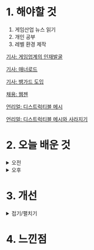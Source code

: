 
# 1. 해야할 것

1. 게임산업 뉴스 읽기 
2. 개인 공부  
3. 레벨 환경 제작

[기사: 게임업계의 인재발굴](https://news.bizwatch.co.kr/article/mobile/2024/04/22/0032)

[기사: 매너로드](https://www.gamemeca.com/view.php?gid=1748419)

[기사: 뱅가드 도입](https://www.gameinsight.co.kr/news/articleView.html?idxno=32261)

[채용: 웹젠](https://webzen.recruiter.co.kr/appsite/company/index)

[언리얼: 디스트럭티블 메시](https://www.youtube.com/watch?v=ThZPXbEtNsE)

[언리얼: 디스트럭티블 메시와 사라지기](https://www.youtube.com/watch?v=UgYDhy7_fj4)

# 2. 오늘 배운 것

<details>
<summary>오전</summary>

## 오늘의 뉴스

■ 젠지, 지지틱스 전략적 인수 발표…“이스포츠 교육 혁신에 박차” 
젠지 이스포츠(Gen.G Esports)가 데이터 분석 기반 전적 검색 서비스 기업인 지지틱스(GGtics)를 전략적 인수하기로 했다고 밝혔습니다. 박유찬 젠지글로벌아카데미 대표는 "지지틱스 인수는 이스포츠 산업 혁신에 앞장서고 있는 젠지 이스포츠의 여정에서 중요한 이정표가 될 것입니다.

■ 중세 시뮬레이션 '매너 로드' 이틀 만에 100만 장 판매 
지난 26일 스팀 앞서 해보기로 출시된 중세 전략 시뮬레이션 신작 '매너 로드(Manor Lords)'가 출시 이틀 만에 100만 장의 판매 기록을 달성했습니다. 매너 로드의 퍼블리셔인 후디드 홀스(Hooded Horse)는 28일, 공식 SNS를 통해 매너 로드가 출시 이후 곧바로 100만 장의 판매량을 달성했으며, 스팀 동시 접속자 수 통계에서는 17만 명이라는 놀라운 기록을 세우게 됐다고 소개했습니다.

■ 음울한 백년전쟁, 영토의 지배자가 되어 '크라운 더 블랙 프린스'
에이치투 인터렉티브는 아티팩트 스튜디오(Artefacts Studio)가 개발하고 네이콘(Nacon)이 퍼블리싱하는 전략 게임 ‘크라운 워: 더 블랙 프린스(Crown Wars: The Black Prince)’ PC, PS5 한국어판을 오는 5월 23일 다이렉트 게임즈 및 플레이스테이션 스토어를 통해 정식 출시할 예정이다. 아울러 오늘부터 예약 판매를 실시한다고 밝혔습니다.

■ [Tech] 닌텐도 스위치2, 삼성과 함께?
각종 루머가 무성한 닌텐도 스위치의 후속작, 닌텐도 스위치 2(가칭)에 삼성전자 기술이 들어간 부품이 대거 탑재될 것이라는 주장이 나와 눈길을 끌고 있습니다. 해외 게임 매체 유로게이머의 리차드 리드베터에 의하면 스위치2의 GPU는 삼성전자 7LPH 공정으로 제조한 엔비디아 테그라(Tegra) 시리즈의 T239 탑재가 유력하다고 합니다.

■ 전생했더니 슬라임이 게임으로 나오는 건에 대하여
웹소설 연재 사이트 소설가가 되자를 시작으로 현재는 다양한 미디어로 뻗어나간 '전생했더니 슬라임이었던 건에 대하여'가 8월 8일 게임으로 출시됩니다. 게임은 본 작품은 '전생슬'의 이야기를 간접 체험하면서, 동료들과 연계하여 템페스트를 발전시켜 나가는 액션 RPG입니다. 

■ 애플 비전 프로 생산 조기 중단, "수요 없다"
애플이 지난 2월에 야심차게 선보인 '최초의 공간 컴퓨터' 애플 비전 프로(Apple Vision Pro)의 생산량을 크게 줄였다는 소식이 외신을 통해 전해졌습니다. 현재는 애플이 비전 프로의 사례를 발판 삼아 고가형 하이엔드의 노선을 버리고, 다가오는 2025년에는 저가형 MR 헤드셋을 주요 타겟으로 삼게 될 것이라는 추측도 나오고 있습니다. 

■ '스타트업 일본 진출 돕는다', 오렌지플래닛 세미나
스마일게이트 오렌지플래닛 창업재단이 국내 스타트업의 성공적인 일본 시장 진출을 지원하기 위한 ‘오렌지플래닛 스타트업 일본 진출 세미나’를 2회에 걸쳐 진행한다고 26일 밝혔습니다. 세미나는 일본 시장에 관심이 있는 스타트업 이라면 누구나 4월 30일까지 온라인을 통해 신청할 수 있습니다.

■ '그라나도 에스파다', 해피툭과 대만-홍콩-마카오 서비스
그라나도 에스파다 한국 퍼블리셔인 한빛소프트는 해피툭과 대만, 홍콩, 마카오 서비스 계약을 체결했다고 2024년 4월 26일 밝혔습니다. 해피툭은 현지화 작업을 거쳐 연내 그라나도 에스파다를 새롭게 선보일 예정이며 현지 게임명은 '신왕자의검(新王者之劍)'입니다.

■ 조폐공사와 발행한 메이플 20주년 메달, 수익 1억원 기부
넥슨이 지난해 한국조폐공사와 함께 발행한 ‘메이플스토리’ 20주년 기념메달의 판매 수익금 중 1억 원을 ‘서울대학교병원 넥슨어린이통합케어센터(이하 넥슨어린이통합케어센터)’에 기부했다고 26일 밝혔습니다.

■ 브롤스타즈 '슈퍼셀'이 6년 만에 신작을 출시한다
핀란드의 모바일 게임 개발사 슈퍼셀(Supercell)은 오는 5월 29일 신작 모바일 게임 ‘스쿼드 버스터즈(Squad Busters)’를 글로벌 출시 예정이라고 밝혔습니다. 스쿼드 버스터즈는 캐주얼 플레이어부터 보다 격렬하고 경쟁적인 플레이를 원하는 유저까지, 모바일 기기 소유자라면 누구나 다 즐길 수 있도록 직관적이고 포괄적인 게임 경험 제공을 목표로 제작됐습니다. 
</details>


<details>
<summary>오후</summary>

## 디스트럭티블 메시
![image](https://github.com/JM94Ent/TIL-WIL/assets/143363550/887c8055-f013-4c9c-918e-ea37662e0b87)


1. 프랙처 모드로 선택
2. 파괴 형식(fracture) 선택
3. 신규로 메시 생성
4. 프랙처에서 얼마나 조각낼 것인가 선택

![image](https://github.com/JM94Ent/TIL-WIL/assets/143363550/f33b1d84-0073-48a3-94fb-2b104fc2178e)

![image](https://github.com/JM94Ent/TIL-WIL/assets/143363550/1d0e49bb-7b48-4f26-9991-86a6805c7667)


### 부서진 후 사라지기

![image](https://github.com/JM94Ent/TIL-WIL/assets/143363550/0f9ddff2-dc0a-437b-b93d-8d45baad20b8)

### 프랙처 개별 본 색깔 없애기(머티리얼 그대로 두기)

![image](https://github.com/JM94Ent/TIL-WIL/assets/143363550/8cabf28d-e34c-48e1-9a2f-fba5f5e90291)

</details>




# 3. 개선


<details>
<summary>접기/펼치기</summary>


</details>



# 4. 느낀점



